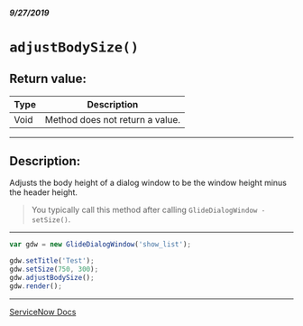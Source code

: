 ##### 9/27/2019
# `adjustBodySize()`

## Return value:
| Type | Description |
|---|---|
| Void | Method does not return a value. |

---

## Description:
Adjusts the body height of a dialog window to be the window height minus the header height.

  > You typically call this method after calling `GlideDialogWindow - setSize()`.

---

```js
var gdw = new GlideDialogWindow('show_list');

gdw.setTitle('Test');
gdw.setSize(750, 300);
gdw.adjustBodySize();
gdw.render();
```

---

[ServiceNow Docs](https://developer.servicenow.com/app.do#!/api_doc?v=newyork&id=GDW-adjustBodySize)